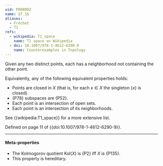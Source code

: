 ```yaml
---
uid: P000002
name: $T_1$
aliases:
  - Fréchet
  - T1
refs:
  - wikipedia: T1_space
    name: T1 space on Wikipedia
  - doi: 10.1007/978-1-4612-6290-9
    name: Counterexamples in Topology
---
```


Given any two distinct points, each has a neighborhood not containing the other point.

Equivalently, any of the following equivalent properties holds:

- Points are closed in $X$ (that is, for each $x\in X$ the singleton $\{x\}$ is closed).
- {P78} subspaces are {P52}.
- Each point is an intersection of open sets.
- Each point is an intersection of its neighborhoods.

See {{wikipedia:T1_space}} for a more extensive list.

Defined on page 11 of {{doi:10.1007/978-1-4612-6290-9}}.

----
#### Meta-properties

- The Kolmogorov quotient $\text{Kol}(X)$ is {P2} iff $X$ is {P135}.
- This property is hereditary.
